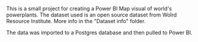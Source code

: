 This is a small project for creating a Power BI Map visual of world's powerplants.
The dataset used is an open source dataset from Wolrd Resource Institute. More info in the "Dataset info" folder.

The data was imported to a Postgres database and then pulled to Power BI.
